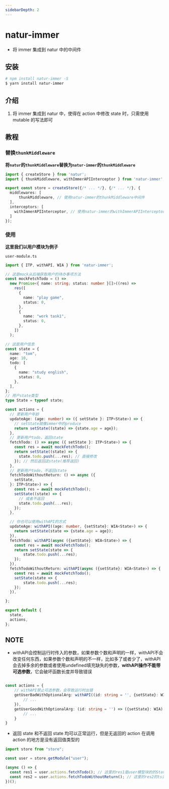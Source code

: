 ```yaml
---
sidebarDepth: 2
---
```


# natur-immer

- 将 immer 集成到 natur 中的中间件

## 安装

```bash
# npm install natur-immer -S
$ yarn install natur-immer
```

## 介绍

1. 将 immer 集成到 natur 中，使得在 action 中修改 state 时，只需使用 mutable 的写法即可

## 教程

### 替换`thunkMiddleware`

**将`natur`的`thunkMiddleware`替换为`natur-immer`的`thunkMiddleware`**

```ts {2,6,9}
import { createStore } from 'natur';
import { thunkMiddleware, withImmerAPIInterceptor } from 'natur-immer';

export const store = createStore({/* ... */}, {/* ... */}, {
  middlewares: [
      thunkMiddleware, // 使用natur-immer的thunkMiddleware中间件
  ],
  interceptors: [
    withImmerAPIInterceptor, // 使用natur-immer的withImmerAPIInterceptor中间件
  ]
});
```

### 使用

**这里我们以用户模块为例子**

`user-module.ts`

```ts
import { ITP, withAPI, WIA } from 'natur-immer';

// 这是mock从后端获取用户的待办事项方法
const mockFetchTodo = () =>
  new Promise<{ name: string; status: number }[]>((res) =>
    res([
      {
        name: "play game",
        status: 0,
      },
      {
        name: "work task1",
        status: 0,
      },
    ])
  );

// 这是用户信息
const state = {
  name: "tom",
  age: 10,
  todo: [
    {
      name: "study english",
      status: 0,
    },
  ],
};
// 用户state类型
type State = typeof state;

const actions = {
  // 更新用户年龄
  updateAge: (age: number) => ({ setState }: ITP<State>) => {
    // setState就像immer中的produce
    return setState((state) => {state.age = age});
  },
  // 更新用户todo，返回state
  fetchTodo: () => async ({ setState }: ITP<State>) => {
    const res = await mockFetchTodo();
    return setState((state) => {
      state.todo.push(...res); // 直接修改
    }); // 然后返回这state(推荐返回)
  },
  // 更新用户todo，不返回state
  fetchTodoWithoutReturn: () => async ({
    setState,
  }: ITP<State>) => {
    const res = await mockFetchTodo();
    setState((state) => {
      // 或者不返回
      state.todo.push(...res);
    });
  },

  // 你也可以使用withAPI的方式
  updateAge: withAPI((age: number, {setState}: WIA<State>) => {
    return setState(state => {state.age = age});
  }),
  fetchTodo: withAPI(async ({setState}: WIA<State>) => {
    const res = await mockFetchTodo();
    return setState(state => {
        state.todo.push(...res);
    });
  }),
  fetchTodoWithoutReturn: withAPI(async ({setState}: WIA<State>) => {
    const res = await mockFetchTodo();
    setState(state => {
        state.todo.push(...res);
    });
  }),

};

export default {
  state,
  actions,
};
```

## NOTE

- withAPI会控制运行时传入的参数，如果参数个数和声明的一样，withAPI不会改变任何东西，如果参数个数和声明的不一样，比如多了或者少了，withAPI会去掉多余的参数或者使用undefined填充缺失的参数，**withAPI操作不能带可选参数**，它会破坏函数长度并导致错误


```ts

const actions = {
    // withAPI禁止可选参数，会导致运行时出错
    getUserBadWithOptionalArg: withAPI((id: string = '', {setState}: WIA) => {
        // ...
    }),
    getUserGoodWithOptionalArg: (id: string = '') => ({setState}: WIA) => {
        // ...
    }
}
```

- 返回 state 和不返回 state 均可以正常运行，但是无返回的 action 在调用 action 的地方是没有返回值类型的

```ts
import store from "store";

const user = store.getModule("user");

(async () => {
  const res1 = user.actions.fetchTodo(); // 这里的res1是user模型块的的State类型
  const res2 = user.actions.fetchTodoWithoutReturn(); // 这里的res2的ts类型是undefined类型
})();
```
